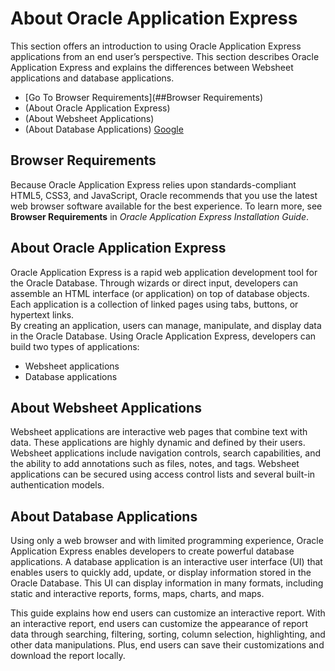 # About Oracle Application Express
This section offers an introduction to using Oracle Application Express applications from an end user’s perspective. This section describes Oracle Application Express and explains the differences between Websheet applications and database applications.
- [Go To Browser Requirements](##Browser Requirements)
- (About Oracle Application Express)
- (About Websheet Applications)
- (About Database Applications)
[Google](https://www.google.com/webhp?rct=j)
## Browser Requirements
Because Oracle Application Express relies upon standards-compliant HTML5, CSS3, and JavaScript, Oracle recommends that you use the latest web browser software available for the best experience. To learn more, see **Browser Requirements** in *Oracle Application Express Installation Guide*.
## About Oracle Application Express
Oracle Application Express is a rapid web application development tool for the Oracle Database. Through wizards or direct input, developers can assemble an HTML interface (or application) on top of database objects. Each application is a collection of linked pages using tabs, buttons, or hypertext links.  
By creating an application, users can manage, manipulate, and display data in the Oracle Database. Using Oracle Application Express, developers can build two types of applications:
- Websheet applications
- Database applications

## About Websheet Applications
Websheet applications are interactive web pages that combine text with data. These
applications are highly dynamic and defined by their users. Websheet applications
include navigation controls, search capabilities, and the ability to add annotations such
as files, notes, and tags. Websheet applications can be secured using access control lists
and several built-in authentication models.  
## About Database Applications
Using only a web browser and with limited programming experience, Oracle
Application Express enables developers to create powerful database applications. A
database application is an interactive user interface (UI) that enables users to quickly
add, update, or display information stored in the Oracle Database. This UI can display
information in many formats, including static and interactive reports, forms, maps,
charts, and maps.

This guide explains how end users can customize an interactive report. With an
interactive report, end users can customize the appearance of report data through
searching, filtering, sorting, column selection, highlighting, and other data
manipulations. Plus, end users can save their customizations and download the report
locally.

